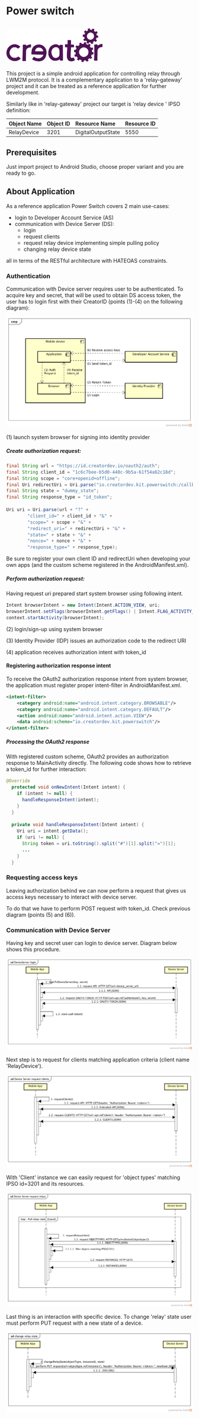 # Power switch
![](docs/img.png)
---
This project is a simple android application for controlling relay
through LWM2M protocol.
It is a complementary application to a 'relay-gateway' project
and it can be treated as a reference application for further development.

Similarly like in 'relay-gateway' project our target is 'relay device ' IPSO definition:

| Object Name       | Object ID      | Resource Name       | Resource ID |
| :----             | :--------------| :-------------------| :-----------|
| RelayDevice       | 3201           | DigitalOutputState  | 5550        |

## Prerequisites

Just import project to Android Studio, choose proper variant and you are
ready to go.

## About Application

As a reference application Power Switch covers 2 main use-cases:

* login to Developer Account Service (AS)
* communication with Device Server (DS):
    + login
    + request clients
    + request relay device implementing simple pulling policy
    + changing relay device state

all in terms of the RESTful architecture with HATEOAS constraints.

### Authentication

Communication with Device server requires user to be authenticated.
To acquire key and secret, that will be used to obtain DS access token, the user has to login first with their CreatorID (points (1)-(4) on the following diagram):

![Logging to Account Service Diagram](docs/dev_account_service_login_diag.png)

(1) launch system browser for signing into identity provider

##### Create authorization request:
```java
final String url = "https://id.creatordev.io/oauth2/auth";
final String client_id = "1c6c7bee-b5d0-440c-9b5a-61f54a62c18d";
final String scope = "core+openid+offline";
final Uri redirectUri = Uri.parse("io.creatordev.kit.powerswitch:/callback");
final String state = "dummy_state";
final String response_type = "id_token";

Uri uri = Uri.parse(url + "?" +
        "client_id=" + client_id + "&" +
        "scope=" + scope + "&" +
        "redirect_uri=" + redirectUri + "&" +
        "state=" + state + "&" +
        "nonce=" + nonce + "&" +
        "response_type=" + response_type);
```
Be sure to register your own client ID and redirectUri when developing your own apps (and the custom scheme registered in the AndroidManifest.xml).

##### Perform authorization request:

Having request uri prepared start system browser using following intent.
```java
Intent browserIntent = new Intent(Intent.ACTION_VIEW, uri;
browserIntent.setFlags(browserIntent.getFlags() | Intent.FLAG_ACTIVITY_NO_HISTORY);
context.startActivity(browserIntent);
```

(2) login/sign-up using system browser

(3) Identity Provider (IDP) issues an authorization code to the redirect URI

(4) application receives authorization intent with token_id

#### Registering authorization response intent
To receive the OAuth2 authorization response intent from system browser, the application must register proper intent-filter in AndroidManifest.xml.
```xml
<intent-filter>
    <category android:name="android.intent.category.BROWSABLE"/>
    <category android:name="android.intent.category.DEFAULT"/>
    <action android:name="android.intent.action.VIEW"/>
    <data android:scheme="io.creatordev.kit.powerswitch"/>
</intent-filter>
```

##### Processing the OAuth2 response
With registered custom scheme, OAuth2 provides an authorization response to MainActivity directly. The following code shows how to retrieve a token_id for further interaction:
```java
@Override
  protected void onNewIntent(Intent intent) {
    if (intent != null) {
      handleResponseIntent(intent);
    }
  }

  private void handleResponseIntent(Intent intent) {
    Uri uri = intent.getData();
    if (uri != null) {
      String token = uri.toString().split("#")[1].split("=")[1];
      ...
    }
  }
```

### Requesting access keys

Leaving authorization behind we can now perform a request that gives us access keys necessary to interact with device server.

To do that we have to perform POST request with token_id. Check previous diagram (points (5) and (6)).

### Communication with Device Server

Having key and secret user can login to device server. Diagram below shows this procedure.

![Device Server Login Sequence Diagram](docs/device_server_login_diag.png)

Next step is to request for clients matching application criteria (client name 'RelayDevice').

![Request Clients Sequence Diagram](docs/request_clients_diag.png)

With 'Client' instance we can easily request for 'object types' matching IPSO id=3201 and
its resources.

![Request Relays Sequence Diagram](docs/request_relays_diag.png)

Last thing is an interaction with specific device. To change 'relay' state user must perform PUT request
with a new state of a device.

![Change State Sequence Diagram](docs/change_relay_state_diag.png)

